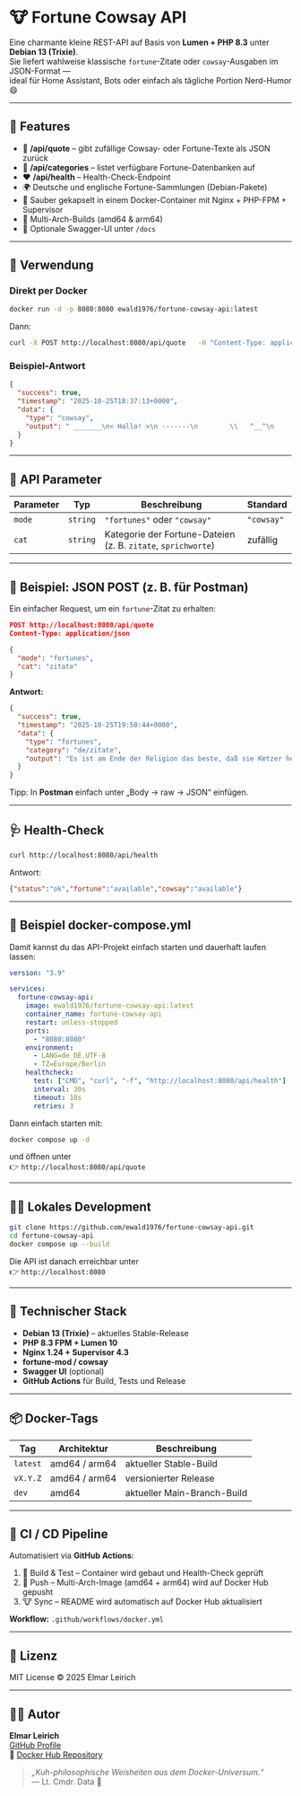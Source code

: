 # 🐮 Fortune Cowsay API

Eine charmante kleine REST-API auf Basis von **Lumen + PHP 8.3** unter **Debian 13 (Trixie)**.  
Sie liefert wahlweise klassische `fortune`-Zitate oder `cowsay`-Ausgaben im JSON-Format —  
ideal für Home Assistant, Bots oder einfach als tägliche Portion Nerd-Humor 😄

---

## 🚀 Features

- 🐄 **/api/quote** – gibt zufällige Cowsay- oder Fortune-Texte als JSON zurück  
- 📜 **/api/categories** – listet verfügbare Fortune-Datenbanken auf  
- ❤️ **/api/health** – Health-Check-Endpoint  
- 🌍 Deutsche und englische Fortune-Sammlungen (Debian-Pakete)  
- 🧩 Sauber gekapselt in einem Docker-Container mit Nginx + PHP-FPM + Supervisor  
- 🔧 Multi-Arch-Builds (amd64 & arm64)  
- 🧠 Optionale Swagger-UI unter `/docs`  

---

## 🧰 Verwendung

### Direkt per Docker

```bash
docker run -d -p 8080:8080 ewald1976/fortune-cowsay-api:latest
```

Dann:

```bash
curl -X POST http://localhost:8080/api/quote   -H "Content-Type: application/json"   -d '{"mode":"cowsay"}'
```

### Beispiel-Antwort

```json
{
  "success": true,
  "timestamp": "2025-10-25T18:37:13+0000",
  "data": {
    "type": "cowsay",
    "output": " _______\n< Hallo! >\n -------\n        \\   ^__^\n         \\  (oo)\\_______\n            (__)\\       )\\/\\\n                ||----w |\n                ||     ||"
  }
}
```

---

## 🧩 API Parameter

| Parameter | Typ | Beschreibung | Standard |
|------------|------|--------------|-----------|
| `mode` | `string` | `"fortunes"` oder `"cowsay"` | `"cowsay"` |
| `cat` | `string` | Kategorie der Fortune-Dateien (z. B. `zitate`, `sprichworte`) | zufällig |

---

## 💾 Beispiel: JSON POST (z. B. für Postman)

Ein einfacher Request, um ein `fortune`-Zitat zu erhalten:

```json
POST http://localhost:8080/api/quote
Content-Type: application/json

{
  "mode": "fortunes",
  "cat": "zitate"
}
```

**Antwort:**

```json
{
  "success": true,
  "timestamp": "2025-10-25T19:50:44+0000",
  "data": {
    "type": "fortunes",
    "category": "de/zitate",
    "output": "Es ist am Ende der Religion das beste, daß sie Ketzer hervorruft. — Christian Friedrich Hebbel"
  }
}
```

Tipp: In **Postman** einfach unter „Body → raw → JSON“ einfügen.

---

## 🩺 Health-Check

```bash
curl http://localhost:8080/api/health
```

Antwort:

```json
{"status":"ok","fortune":"available","cowsay":"available"}
```

---

## 🧱 Beispiel docker-compose.yml

Damit kannst du das API-Projekt einfach starten und dauerhaft laufen lassen:

```yaml
version: "3.9"

services:
  fortune-cowsay-api:
    image: ewald1976/fortune-cowsay-api:latest
    container_name: fortune-cowsay-api
    restart: unless-stopped
    ports:
      - "8080:8080"
    environment:
      - LANG=de_DE.UTF-8
      - TZ=Europe/Berlin
    healthcheck:
      test: ["CMD", "curl", "-f", "http://localhost:8080/api/health"]
      interval: 30s
      timeout: 10s
      retries: 3
```

Dann einfach starten mit:

```bash
docker compose up -d
```

und öffnen unter  
👉 `http://localhost:8080/api/quote`

---

## 🧑‍💻 Lokales Development

```bash
git clone https://github.com/ewald1976/fortune-cowsay-api.git
cd fortune-cowsay-api
docker compose up --build
```

Die API ist danach erreichbar unter  
👉 `http://localhost:8080`

---

## 🧠 Technischer Stack

- **Debian 13 (Trixie)** – aktuelles Stable-Release  
- **PHP 8.3 FPM + Lumen 10**  
- **Nginx 1.24 + Supervisor 4.3**  
- **fortune-mod / cowsay**  
- **Swagger UI** (optional)  
- **GitHub Actions** für Build, Tests und Release  

---

## 📦 Docker-Tags

| Tag | Architektur | Beschreibung |
|-----|--------------|--------------|
| `latest` | amd64 / arm64 | aktueller Stable-Build |
| `vX.Y.Z` | amd64 / arm64 | versionierter Release |
| `dev` | amd64 | aktueller Main-Branch-Build |

---

## 🔄 CI / CD Pipeline

Automatisiert via **GitHub Actions**:

1. 🧱 Build & Test – Container wird gebaut und Health-Check geprüft  
2. 🚀 Push – Multi-Arch-Image (amd64 + arm64) wird auf Docker Hub gepusht  
3. 🐮 Sync – README wird automatisch auf Docker Hub aktualisiert  

**Workflow:** `.github/workflows/docker.yml`

---

## 📜 Lizenz

MIT License © 2025 Elmar Leirich

---

## 🧑‍🚀 Autor

**Elmar Leirich**  
[GitHub Profile](https://github.com/ewald1976)  
🐙 [Docker Hub Repository](https://hub.docker.com/r/ewald1976/fortune-cowsay-api)

> _„Kuh-philosophische Weisheiten aus dem Docker-Universum.“_  
> — Lt. Cmdr. Data 🖖
